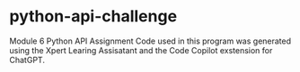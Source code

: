 # python-api-challenge
Module 6 Python API Assignment 
Code used in this program was generated using the Xpert Learing Assisatant and the Code Copilot exstension for ChatGPT. 
